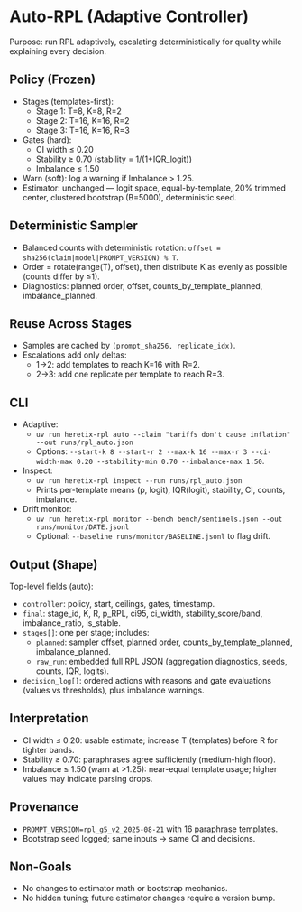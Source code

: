 # Auto-RPL (Adaptive Controller)

Purpose: run RPL adaptively, escalating deterministically for quality while explaining every decision.

## Policy (Frozen)
- Stages (templates-first):
  - Stage 1: T=8, K=8, R=2
  - Stage 2: T=16, K=16, R=2
  - Stage 3: T=16, K=16, R=3
- Gates (hard):
  - CI width ≤ 0.20
  - Stability ≥ 0.70  (stability = 1/(1+IQR_logit))
  - Imbalance ≤ 1.50
- Warn (soft): log a warning if Imbalance > 1.25.
- Estimator: unchanged — logit space, equal-by-template, 20% trimmed center, clustered bootstrap (B=5000), deterministic seed.

## Deterministic Sampler
- Balanced counts with deterministic rotation: `offset = sha256(claim|model|PROMPT_VERSION) % T`.
- Order = rotate(range(T), offset), then distribute K as evenly as possible (counts differ by ≤1).
- Diagnostics: planned order, offset, counts_by_template_planned, imbalance_planned.

## Reuse Across Stages
- Samples are cached by `(prompt_sha256, replicate_idx)`.
- Escalations add only deltas:
  - 1→2: add templates to reach K=16 with R=2.
  - 2→3: add one replicate per template to reach R=3.

## CLI
- Adaptive:
  - `uv run heretix-rpl auto --claim "tariffs don't cause inflation" --out runs/rpl_auto.json`
  - Options: `--start-k 8 --start-r 2 --max-k 16 --max-r 3 --ci-width-max 0.20 --stability-min 0.70 --imbalance-max 1.50`.
- Inspect:
  - `uv run heretix-rpl inspect --run runs/rpl_auto.json`
  - Prints per-template means (p, logit), IQR(logit), stability, CI, counts, imbalance.
- Drift monitor:
  - `uv run heretix-rpl monitor --bench bench/sentinels.json --out runs/monitor/DATE.jsonl`
  - Optional: `--baseline runs/monitor/BASELINE.jsonl` to flag drift.

## Output (Shape)
Top-level fields (auto):
- `controller`: policy, start, ceilings, gates, timestamp.
- `final`: stage_id, K, R, p_RPL, ci95, ci_width, stability_score/band, imbalance_ratio, is_stable.
- `stages[]`: one per stage; includes:
  - `planned`: sampler offset, planned order, counts_by_template_planned, imbalance_planned.
  - `raw_run`: embedded full RPL JSON (aggregation diagnostics, seeds, counts, IQR, logits).
- `decision_log[]`: ordered actions with reasons and gate evaluations (values vs thresholds), plus imbalance warnings.

## Interpretation
- CI width ≤ 0.20: usable estimate; increase T (templates) before R for tighter bands.
- Stability ≥ 0.70: paraphrases agree sufficiently (medium-high floor).
- Imbalance ≤ 1.50 (warn at >1.25): near-equal template usage; higher values may indicate parsing drops.

## Provenance
- `PROMPT_VERSION=rpl_g5_v2_2025-08-21` with 16 paraphrase templates.
- Bootstrap seed logged; same inputs → same CI and decisions.

## Non-Goals
- No changes to estimator math or bootstrap mechanics.
- No hidden tuning; future estimator changes require a version bump.


